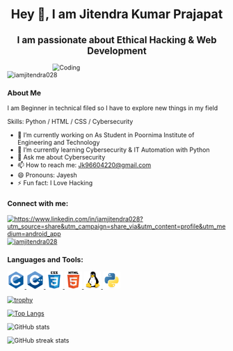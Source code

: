 <h1 align="center">Hey 👋, I am Jitendra Kumar Prajapat</h1>
<h2 align="center">I am passionate about Ethical Hacking & Web Development </h2>

<img align="right" alt="Coding" width="400" src="https://cdn.dribbble.com/users/1162077/screenshots/3848914/programmer.gif">

<p align="left"> <img src="https://komarev.com/ghpvc/?username=iamjitendra028&label=Profile%20views&color=0e75b6&style=flat" alt="iamjitendra028" /> </p>
<h3 align="left">About Me </h3>
I am Beginner in technical filed so I have to explore new things in my field 


Skills: Python / HTML / CSS / Cybersecurity 

- 🔭 I’m currently working on As Student in Poornima Institute of Engineering and Technology  
- 🌱 I’m currently learning Cybersecurity & IT Automation with Python  
- 💬 Ask me about Cybersecurity  
- 📫 How to reach me: Jk96604220@gmail.com  
- 😄 Pronouns: Jayesh  
- ⚡ Fun fact: I Love Hacking  

<h3 align="left">Connect with me:</h3>
<p align="left">
<a href="https://www.linkedin.com/in/iamjitendra028/" target="blank"><img align="center" src="https://raw.githubusercontent.com/rahuldkjain/github-profile-readme-generator/master/src/images/icons/Social/linked-in-alt.svg" alt="https://www.linkedin.com/in/iamjitendra028?utm_source=share&utm_campaign=share_via&utm_content=profile&utm_medium=android_app" height="30" width="40" /></a>
<a href="https://instagram.com/iamjitendra028" target="blank"><img align="center" src="https://raw.githubusercontent.com/rahuldkjain/github-profile-readme-generator/master/src/images/icons/Social/instagram.svg" alt="iamjitendra028" height="30" width="40" /></a>
</p>

<h3 align="left">Languages and Tools:</h3>
<p align="left"> <a href="https://www.cprogramming.com/" target="_blank" rel="noreferrer"> <img src="https://raw.githubusercontent.com/devicons/devicon/master/icons/c/c-original.svg" alt="c" width="40" height="40"/> </a> <a href="https://www.w3schools.com/cpp/" target="_blank" rel="noreferrer"> <img src="https://raw.githubusercontent.com/devicons/devicon/master/icons/cplusplus/cplusplus-original.svg" alt="cplusplus" width="40" height="40"/> </a> <a href="https://www.w3schools.com/css/" target="_blank" rel="noreferrer"> <img src="https://raw.githubusercontent.com/devicons/devicon/master/icons/css3/css3-original-wordmark.svg" alt="css3" width="40" height="40"/> </a> <a href="https://www.w3.org/html/" target="_blank" rel="noreferrer"> <img src="https://raw.githubusercontent.com/devicons/devicon/master/icons/html5/html5-original-wordmark.svg" alt="html5" width="40" height="40"/> </a> <a href="https://www.linux.org/" target="_blank" rel="noreferrer"> <img src="https://raw.githubusercontent.com/devicons/devicon/master/icons/linux/linux-original.svg" alt="linux" width="40" height="40"/> </a>  <a href="https://www.python.org" target="_blank" rel="noreferrer"> <img src="https://raw.githubusercontent.com/devicons/devicon/master/icons/python/python-original.svg" alt="python" width="40" height="40"/> </a> </p>



[![trophy](https://github-profile-trophy.vercel.app/?username=iamjitendra028)](https://github.com/ryo-ma/github-profile-trophy)

[![Top Langs](https://github-readme-stats.vercel.app/api/top-langs/?username=iamjitendra028)](https://github.com/anuraghazra/github-readme-stats)

![GitHub stats](https://github-readme-stats.vercel.app/api?username=iamjitendra028&show_icons=true)  

![GitHub streak stats](https://streak-stats.demolab.com/?user=iamjitendra028)  

